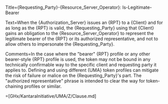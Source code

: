 Title={Requesting_Party}-{Resource_Server_Operator}: Is-Legitimate-Bearer

Text=When the {Authorization_Server} issues an {RPT} to a {Client} and for as long as the {RPT} is valid, the {Requesting_Party} using that {Client} gains an obligation to the {Resource_Server_Operator} to represent the legitimate bearer of the {RPT} or its authorized representative, and not to allow others to impersonate the {Requesting_Party}.

Comments=In the case where the "bearer" {RPT} profile or any other bearer-style {RPT} profile is used, the token may not be bound in any technically confirmable way to the specific client and requesting party it applies to. Defining and using different {UMA} token profiles can mitigate the risk of failure or malice on the {Requesting_Party}'s part. The "authorized representative" phrase is intended to clear the way for token-chaining profiles or similar.

=[GHx/KantaraInitiative/UMA/Z/Clause.md]
